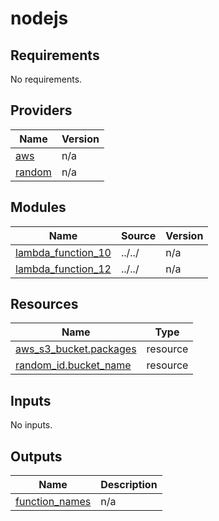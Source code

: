 # nodejs

<!-- BEGINNING OF PRE-COMMIT-TERRAFORM DOCS HOOK -->
## Requirements

No requirements.

## Providers

| Name | Version |
|------|---------|
| <a name="provider_aws"></a> [aws](#provider\_aws) | n/a |
| <a name="provider_random"></a> [random](#provider\_random) | n/a |

## Modules

| Name | Source | Version |
|------|--------|---------|
| <a name="module_lambda_function_10"></a> [lambda\_function\_10](#module\_lambda\_function\_10) | ../../ | n/a |
| <a name="module_lambda_function_12"></a> [lambda\_function\_12](#module\_lambda\_function\_12) | ../../ | n/a |

## Resources

| Name | Type |
|------|------|
| [aws_s3_bucket.packages](https://registry.terraform.io/providers/hashicorp/aws/latest/docs/resources/s3_bucket) | resource |
| [random_id.bucket_name](https://registry.terraform.io/providers/hashicorp/random/latest/docs/resources/id) | resource |

## Inputs

No inputs.

## Outputs

| Name | Description |
|------|-------------|
| <a name="output_function_names"></a> [function\_names](#output\_function\_names) | n/a |
<!-- END OF PRE-COMMIT-TERRAFORM DOCS HOOK -->
